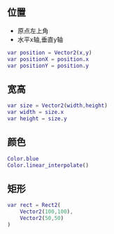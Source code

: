 ## 位置
- 原点左上角
- 水平x轴,垂直y轴
```g
var position = Vector2(x,y)
var positionX = position.x
var positionY = position.y
```
## 宽高
```g
var size = Vector2(width,height)
var width = size.x
var height = size.y
```
## 颜色
```g
Color.blue 
Color.linear_interpolate()
```
## 矩形
```g
var rect = Rect2(
    Vector2(100,100),
    Vector2(50,50)
)
```